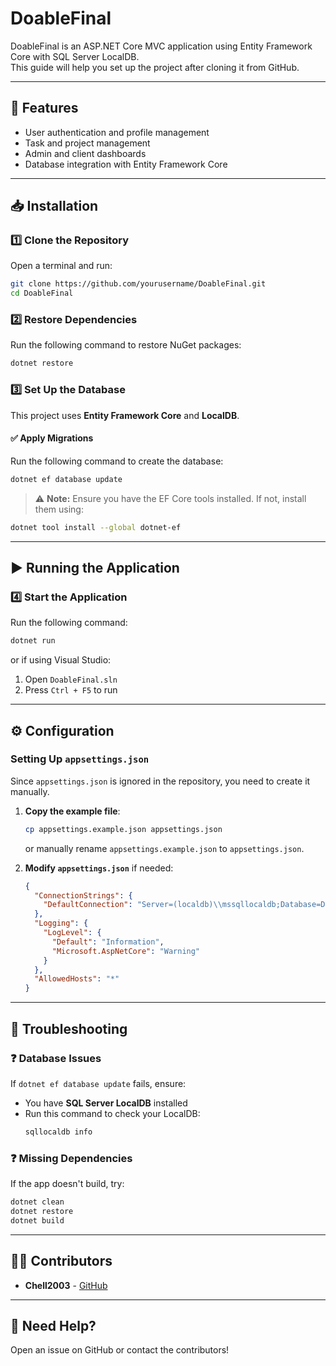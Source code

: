 # DoableFinal

DoableFinal is an ASP.NET Core MVC application using Entity Framework Core with SQL Server LocalDB.  
This guide will help you set up the project after cloning it from GitHub.

---

## 🚀 Features
- User authentication and profile management  
- Task and project management  
- Admin and client dashboards  
- Database integration with Entity Framework Core  

---

## 📥 Installation

### 1️⃣ **Clone the Repository**
Open a terminal and run:
```sh
git clone https://github.com/yourusername/DoableFinal.git
cd DoableFinal
```

### 2️⃣ **Restore Dependencies**
Run the following command to restore NuGet packages:
```sh
dotnet restore
```

### 3️⃣ **Set Up the Database**
This project uses **Entity Framework Core** and **LocalDB**.

#### ✅ **Apply Migrations**
Run the following command to create the database:
```sh
dotnet ef database update
```
> ⚠️ **Note:** Ensure you have the EF Core tools installed. If not, install them using:
```sh
dotnet tool install --global dotnet-ef
```

---

## ▶️ Running the Application

### 4️⃣ **Start the Application**
Run the following command:
```sh
dotnet run
```
or if using Visual Studio:
1. Open `DoableFinal.sln`
2. Press `Ctrl + F5` to run

---

## ⚙️ Configuration

### **Setting Up `appsettings.json`**
Since `appsettings.json` is ignored in the repository, you need to create it manually.

1. **Copy the example file**:
   ```sh
   cp appsettings.example.json appsettings.json
   ```
   or manually rename `appsettings.example.json` to `appsettings.json`.

2. **Modify `appsettings.json`** if needed:
   ```json
   {
     "ConnectionStrings": {
       "DefaultConnection": "Server=(localdb)\\mssqllocaldb;Database=DoableFinal;Trusted_Connection=True;"
     },
     "Logging": {
       "LogLevel": {
         "Default": "Information",
         "Microsoft.AspNetCore": "Warning"
       }
     },
     "AllowedHosts": "*"
   }
   ```

---

## 🔧 Troubleshooting

### ❓ **Database Issues**
If `dotnet ef database update` fails, ensure:
- You have **SQL Server LocalDB** installed  
- Run this command to check your LocalDB:
  ```sh
  sqllocaldb info
  ```

### ❓ **Missing Dependencies**
If the app doesn't build, try:
```sh
dotnet clean
dotnet restore
dotnet build
```

---

## 👨‍💻 Contributors
- **Chell2003** - [GitHub](https://github.com/Chell2003)

---

## 📩 Need Help?
Open an issue on GitHub or contact the contributors!
